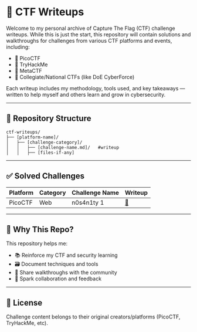 # 🎯 CTF Writeups

Welcome to my personal archive of Capture The Flag (CTF) challenge writeups. While this is just the start, this repository will contain solutions and walkthroughs for challenges from various CTF platforms and events, including:

- 🧠 PicoCTF  
- 🧪 TryHackMe
- 🔐 MetaCTF
- 🚩 Collegiate/National CTFs (like DoE CyberForce)

Each writeup includes my methodology, tools used, and key takeaways — written to help myself and others learn and grow in cybersecurity.

---

## 📁 Repository Structure

```
ctf-writeups/
├── [platform-name]/
│   ├── [challenge-category]/
│   │   ├── [challenge-name.md]/   #writeup   
│   │   ├── [files-if-any]
````

---

## ✅ Solved Challenges

| Platform  | Category  | Challenge Name | Writeup                                  |
| --------- | --------- | -------------- | ---------------------------------------- |
| PicoCTF   | Web       | n0s4n1ty 1     | [📄](https://github.com/hope-tan/ctf-writeups/blob/main/n0s4n1ty_WEB.md)         |

---

## 🧠 Why This Repo?

This repository helps me:

* 📚 Reinforce my CTF and security learning
* 🗃 Document techniques and tools
* 🔄 Share walkthroughs with the community
* 💬 Spark collaboration and feedback

---

## 📝 License

Challenge content belongs to their original creators/platforms (PicoCTF, TryHackMe, etc).
